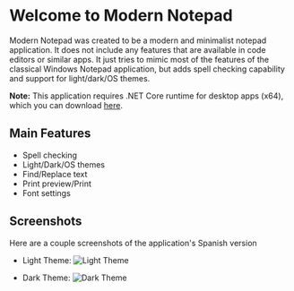 # Welcome to Modern Notepad

Modern Notepad was created to be a modern and minimalist notepad application. It does not include any features that are available in code editors or similar apps. It just tries to mimic most of the features of the classical Windows Notepad application, but adds spell checking capability and support for light/dark/OS themes.

**Note:** This application requires .NET Core runtime for desktop apps (x64), which you can download [here](https://dotnet.microsoft.com/download/dotnet-core/current/runtime).

## Main Features

- Spell checking
- Light/Dark/OS themes
- Find/Replace text
- Print preview/Print
- Font settings

## Screenshots

Here are a couple screenshots of the application's Spanish version
- Light Theme:
![Light Theme](https://github.com/XamDR/ModernNotepad/raw/master/ModernNotepad/Images/LightTheme.png)

- Dark Theme:
![Dark Theme](https://github.com/XamDR/ModernNotepad/raw/master/ModernNotepad/Images/DarkTheme.png)
